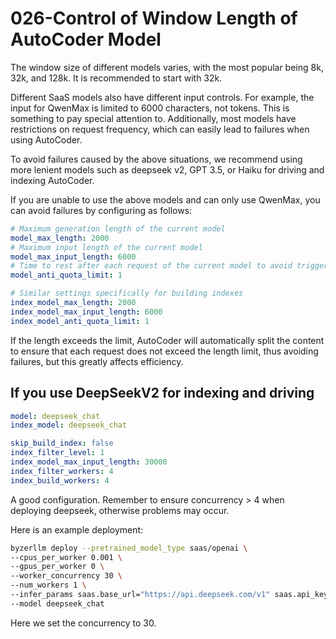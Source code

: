 # 026-Control of Window Length of AutoCoder Model

The window size of different models varies, with the most popular being 8k, 32k, and 128k. It is recommended to start with 32k.

Different SaaS models also have different input controls. For example, the input for QwenMax is limited to 6000 characters, not tokens. This is something to pay special attention to.
Additionally, most models have restrictions on request frequency, which can easily lead to failures when using AutoCoder.

To avoid failures caused by the above situations, we recommend using more lenient models such as deepseek v2, GPT 3.5, or Haiku for driving and indexing AutoCoder.

If you are unable to use the above models and can only use QwenMax, you can avoid failures by configuring as follows:

```yml
# Maximum generation length of the current model
model_max_length: 2000
# Maximum input length of the current model
model_max_input_length: 6000
# Time to rest after each request of the current model to avoid triggering frequency limits
model_anti_quota_limit: 1

# Similar settings specifically for building indexes
index_model_max_length: 2000
index_model_max_input_length: 6000
index_model_anti_quota_limit: 1
```

If the length exceeds the limit, AutoCoder will automatically split the content to ensure that each request does not exceed the length limit, thus avoiding failures, but this greatly affects efficiency.

## If you use DeepSeekV2 for indexing and driving

```yml
model: deepseek_chat
index_model: deepseek_chat

skip_build_index: false
index_filter_level: 1
index_model_max_input_length: 30000
index_filter_workers: 4
index_build_workers: 4
```

A good configuration. Remember to ensure concurrency > 4 when deploying deepseek, otherwise problems may occur.

Here is an example deployment:

```bash
byzerllm deploy --pretrained_model_type saas/openai \
--cpus_per_worker 0.001 \
--gpus_per_worker 0 \
--worker_concurrency 30 \
--num_workers 1 \
--infer_params saas.base_url="https://api.deepseek.com/v1" saas.api_key=${MODEL_DEEPSEEK_TOKEN} saas.model=deepseek-chat \
--model deepseek_chat
```

Here we set the concurrency to 30.